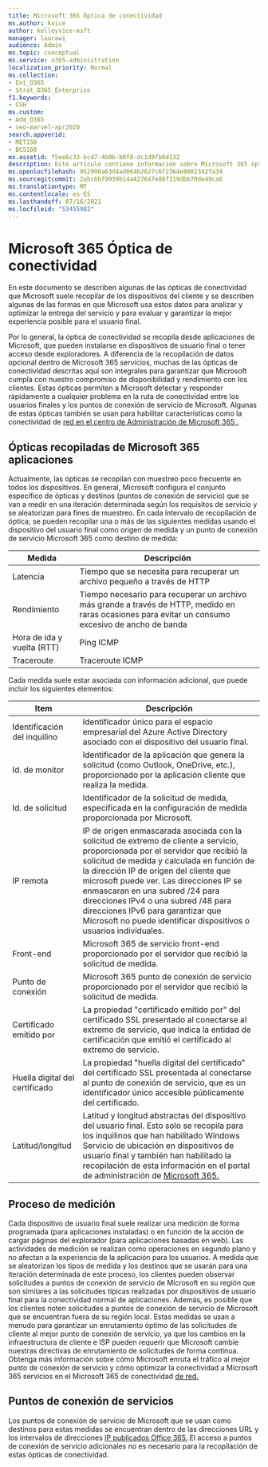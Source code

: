 ```yaml
---
title: Microsoft 365 Óptica de conectividad
ms.author: kvice
author: kelleyvice-msft
manager: laurawi
audience: Admin
ms.topic: conceptual
ms.service: o365-administration
localization_priority: Normal
ms.collection:
- Ent_O365
- Strat_O365_Enterprise
f1.keywords:
- CSH
ms.custom:
- Adm_O365
- seo-marvel-apr2020
search.appverid:
- MET150
- BCS160
ms.assetid: f5ee6c33-bcd7-4b0b-b0f8-dc1d9fb8d132
description: Este artículo contiene información sobre Microsoft 365 óptica de conectividad.
ms.openlocfilehash: 952990a63d4ad064b2027c6f2364e8082342fa34
ms.sourcegitcommit: 2abc6bf9939b14a427647e88f319dbb70de49ca6
ms.translationtype: MT
ms.contentlocale: es-ES
ms.lasthandoff: 07/16/2021
ms.locfileid: "53455982"
---
```

# <a name="microsoft-365-connectivity-optics"></a>Microsoft 365 Óptica de conectividad

En este documento se describen algunas de las ópticas de conectividad que Microsoft suele recopilar de los dispositivos del cliente y se describen algunas de las formas en que Microsoft usa estos datos para analizar y optimizar la entrega del servicio y para evaluar y garantizar la mejor experiencia posible para el usuario final.

Por lo general, la óptica de conectividad se recopila desde aplicaciones de Microsoft, que pueden instalarse en dispositivos de usuario final o tener acceso desde exploradores. A diferencia de la recopilación de datos opcional dentro de Microsoft 365 servicios, muchas de las ópticas de conectividad descritas aquí son integrales para garantizar que Microsoft cumpla con nuestro compromiso de disponibilidad y rendimiento con los clientes. Estas ópticas permiten a Microsoft detectar y responder rápidamente a cualquier problema en la ruta de conectividad entre los usuarios finales y los puntos de conexión de servicio de Microsoft. Algunas de estas ópticas también se usan para habilitar características como la conectividad de [red en el centro de Administración de Microsoft 365 .](office-365-network-mac-perf-overview.md)

## <a name="optics-collected-from-microsoft-365-applications"></a>Ópticas recopiladas de Microsoft 365 aplicaciones

Actualmente, las ópticas se recopilan con muestreo poco frecuente en todos los dispositivos. En general, Microsoft configura el conjunto específico de ópticas y destinos (puntos de conexión de servicio) que se van a medir en una iteración determinada según los requisitos de servicio y se aleatorizan para fines de muestreo.
En cada intervalo de recopilación de óptica, se pueden recopilar una o más de las siguientes medidas usando el dispositivo del usuario final como origen de medida y un punto de conexión de servicio Microsoft 365 como destino de medida:

| Medida | Descripción |
| --- | --- |
| Latencia | Tiempo que se necesita para recuperar un archivo pequeño a través de HTTP |
| Rendimiento | Tiempo necesario para recuperar un archivo más grande a través de HTTP, medido en raras ocasiones para evitar un consumo excesivo de ancho de banda |
| Hora de ida y vuelta (RTT) | Ping ICMP |
| Traceroute | Traceroute ICMP |

Cada medida suele estar asociada con información adicional, que puede incluir los siguientes elementos:

| Item | Descripción |
| --- | --- |
| Identificación del inquilino | Identificador único para el espacio empresarial del Azure Active Directory asociado con el dispositivo del usuario final. |
| Id. de monitor | Identificador de la aplicación que genera la solicitud (como Outlook, OneDrive, etc.), proporcionado por la aplicación cliente que realiza la medida. |
| Id. de solicitud | Identificador de la solicitud de medida, especificada en la configuración de medida proporcionada por Microsoft. |
| IP remota | IP de origen enmascarada asociada con la solicitud de extremo de cliente a servicio, proporcionada por el servidor que recibió la solicitud de medida y calculada en función de la dirección IP de origen del cliente que microsoft puede ver. Las direcciones IP se enmascaran en una subred /24 para direcciones IPv4 o una subred /48 para direcciones IPv6 para garantizar que Microsoft no puede identificar dispositivos o usuarios individuales. |
| Front-end | Microsoft 365 de servicio front-end proporcionado por el servidor que recibió la solicitud de medida. |
| Punto de conexión | Microsoft 365 punto de conexión de servicio proporcionado por el servidor que recibió la solicitud de medida. |
| Certificado emitido por | La propiedad "certificado emitido por" del certificado SSL presentado al conectarse al extremo de servicio, que indica la entidad de certificación que emitió el certificado al extremo de servicio. |
| Huella digital del certificado | La propiedad "huella digital del certificado" del certificado SSL presentada al conectarse al punto de conexión de servicio, que es un identificador único accesible públicamente del certificado. |
| Latitud/longitud | Latitud y longitud abstractas del dispositivo del usuario final. Esto solo se recopila para los inquilinos que han habilitado Windows Servicio de ubicación en dispositivos de usuario final y también han habilitado la recopilación de esta información en el portal de administración de [Microsoft 365.](office-365-network-mac-perf-overview.md#1-enable-windows-location-services) |

## <a name="measurement-process"></a>Proceso de medición

Cada dispositivo de usuario final suele realizar una medición de forma programada (para aplicaciones instaladas) o en función de la acción de cargar páginas del explorador (para aplicaciones basadas en web). Las actividades de medición se realizan como operaciones en segundo plano y no afectan a la experiencia de la aplicación para los usuarios. A medida que se aleatorizan los tipos de medida y los destinos que se usarán para una iteración determinada de este proceso, los clientes pueden observar solicitudes a puntos de conexión de servicio de Microsoft en su región que son similares a las solicitudes típicas realizadas por dispositivos de usuario final para la conectividad normal de aplicaciones. Además, es posible que los clientes noten solicitudes a puntos de conexión de servicio de Microsoft que se encuentran fuera de su región local. Estas medidas se usan a menudo para garantizar un enrutamiento óptimo de las solicitudes de cliente al mejor punto de conexión de servicio, ya que los cambios en la infraestructura de cliente e ISP pueden requerir que Microsoft cambie nuestras directivas de enrutamiento de solicitudes de forma continua. Obtenga más información sobre cómo Microsoft enruta el tráfico al mejor punto de conexión de servicio y cómo optimizar la conectividad a Microsoft 365 servicios en el Microsoft 365 de conectividad [de red.](microsoft-365-networking-overview.md)

## <a name="service-endpoints"></a>Puntos de conexión de servicios

Los puntos de conexión de servicio de Microsoft que se usan como destinos para estas medidas se encuentran dentro de las direcciones URL y los intervalos de direcciones [IP publicados Office 365.](urls-and-ip-address-ranges.md) El acceso a puntos de conexión de servicio adicionales no es necesario para la recopilación de estas ópticas de conectividad.
